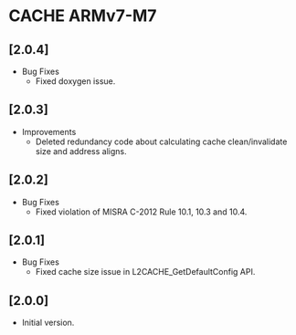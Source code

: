 # CACHE ARMv7-M7

## [2.0.4]

- Bug Fixes
  - Fixed doxygen issue.

## [2.0.3]

- Improvements
  - Deleted redundancy code about calculating cache clean/invalidate size and address aligns.

## [2.0.2]

- Bug Fixes
  - Fixed violation of MISRA C-2012 Rule 10.1, 10.3 and 10.4.

## [2.0.1]

- Bug Fixes
  - Fixed cache size issue in L2CACHE_GetDefaultConfig API.

## [2.0.0]

- Initial version.
